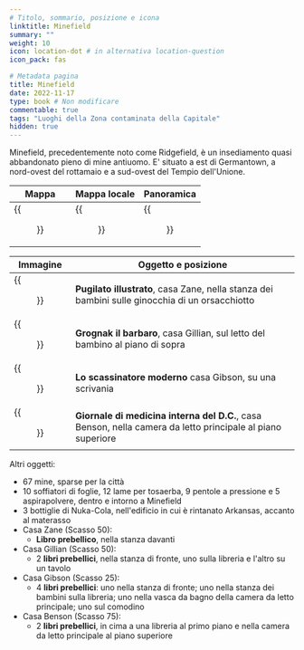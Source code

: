 ```yaml
---
# Titolo, sommario, posizione e icona
linktitle: Minefield
summary: ""
weight: 10
icon: location-dot # in alternativa location-question
icon_pack: fas

# Metadata pagina
title: Minefield
date: 2022-11-17
type: book # Non modificare
commentable: true
tags: "Luoghi della Zona contaminata della Capitale"
hidden: true
---
```



Minefield, precedentemente noto come Ridgefield, è un insediamento quasi abbandonato pieno di mine antiuomo. E' situato a est di Germantown, a nord-ovest del rottamaio e a sud-ovest del Tempio dell'Unione.

| Mappa                                 | Mappa locale                              | Panoramica                        |
| ------------------------------------- | ----------------------------------------- | --------------------------------- |
| {{<figure src="Minefield_loc.webp">}} | {{<figure src="Minefield_loc_map.webp">}} | {{<figure src="Minefield.webp">}} |

| Immagine                                                    | Oggetto e posizione                                                                                         |
| ----------------------------------------------------------- | ----------------------------------------------------------------------------------------------------------- |
| {{<figure src="FO3_PI_Minefield.webp">}}                    | **Pugilato illustrato**, casa Zane, nella stanza dei bambini sulle ginocchia di un orsacchiotto             |
| {{<figure src="Grognak_the_Barbarian_Gillian_House.webp">}} | **Grognak il barbaro**, casa Gillian, sul letto del bambino al piano di sopra                               |
| {{<figure src="Tumblers_Minefield.png">}}                   | **Lo scassinatore moderno** casa Gibson, su una scrivania                                                   |
| {{<figure src="FO3_DCJOIM_Minefield.webp">}}                | **Giornale di medicina interna del D.C.**, casa Benson, nella camera da letto principale al piano superiore |


Altri oggetti:
- 67 mine, sparse per la città
- 10 soffiatori di foglie, 12 lame per tosaerba, 9 pentole a pressione e 5 aspirapolvere, dentro e intorno a Minefield
- 3 bottiglie di Nuka-Cola, nell'edificio in cui è rintanato Arkansas, accanto al materasso
- Casa Zane (Scasso 50): 
	- **Libro prebellico**, nella stanza davanti
- Casa Gillian (Scasso 50):
	- 2 **libri prebellici**, nella stanza di fronte, uno sulla libreria e l'altro su un tavolo
- Casa Gibson (Scasso 25): 
	- 4 **libri prebellici**: uno nella stanza di fronte; uno nella stanza dei bambini sulla libreria; uno nella vasca da bagno della camera da letto principale; uno sul comodino
- Casa Benson (Scasso 75): 
	- 2 **libri prebellici**, in cima a una libreria al primo piano e nella camera da letto principale al piano superiore

